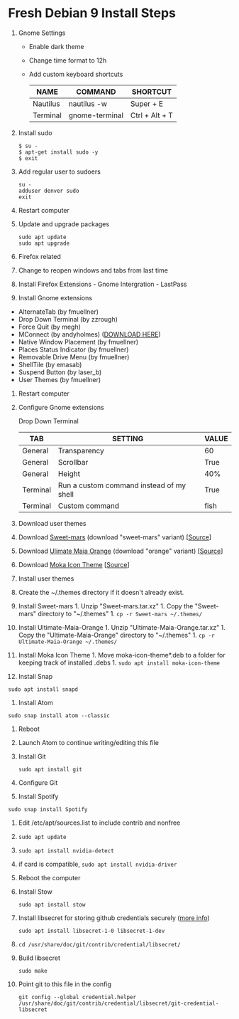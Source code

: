 # Fresh Debian 9 Install Steps
1. Gnome Settings
    - Enable dark theme
    - Change time format to 12h
    - Add custom keyboard shortcuts

        | NAME     | COMMAND        | SHORTCUT       |
        | ---      | ---            | ---            |
        | Nautilus | nautilus -w    | Super + E      |
        | Terminal | gnome-terminal | Ctrl + Alt + T |

1. Install sudo

    ```
    $ su -
    $ apt-get install sudo -y
    $ exit
    ```

1. Add regular user to sudoers

    ```
    su -
    adduser denver sudo
    exit
    ```

1. Restart computer

1. Update and upgrade packages

    ```
    sudo apt update
    sudo apt upgrade
    ```

1. Firefox related
  1. Change to reopen windows and tabs from last time
  1. Install Firefox Extensions
    - Gnome Intergration
    - LastPass
1. Install Gnome extensions
  - AlternateTab (by fmuellner)
  - Drop Down Terminal (by zzrough)
  - Force Quit (by megh)
  - MConnect (by andyholmes) ([DOWNLOAD HERE](https://github.com/andyholmes/gnome-shell-extension-mconnect))
  - Native Window Placement (by fmuellner)
  - Places Status Indicator (by fmuellner)
  - Removable Drive Menu (by fmuellner)
  - ShellTile (by emasab)
  - Suspend Button (by laser_b)
  - User Themes (by fmuellner)
1. Restart computer
1. Configure Gnome extensions

    Drop Down Terminal

    | TAB      | SETTING                                  | VALUE |
    | ---      | ---                                      | ---   |
    | General  | Transparency                             | 60    |
    | General  | Scrollbar                                | True  |
    | General  | Height                                   | 40%   |
    | Terminal | Run a custom command instead of my shell | True  |
    | Terminal | Custom command                           | fish  |

1. Download user themes
  1. Download [Sweet-mars](https://www.gnome-look.org/p/1253385/) (download "sweet-mars" variant) [[Source](https://github.com/EliverLara/Sweet)]
  1. Download [Ulimate Maia Orange](https://www.gnome-look.org/p/1253385/) (download "orange" variant) [[Source](https://github.com/bolimage/Ultimate-Maia)]
  1. Download [Moka Icon Theme](https://snwh.org/moka/download) [[Source](https://github.com/snwh/moka-icon-theme)]
1. Install user themes
  1. Create the ~/.themes directory if it doesn't already exist.
  1. Install Sweet-mars
    1. Unzip "Sweet-mars.tar.xz"
    1. Copy the "Sweet-mars" directory to "~/.themes"
    1. `cp -r Sweet-mars ~/.themes/`      
  1. Install Ultimate-Maia-Orange
    1. Unzip "Ultimate-Maia-Orange.tar.xz"
    1. Copy the "Ultimate-Maia-Orange" directory to "~/.themes"
    1. `cp -r Ultimate-Maia-Orange ~/.themes/`
  1. Install Moka Icon Theme
    1. Move moka-icon-theme*.deb to a folder for keeping track of installed .debs
    1. `sudo apt install moka-icon-theme`

1. Install Snap

  `sudo apt install snapd`

1. Install Atom

  `sudo snap install atom --classic`

1. Reboot
1. Launch Atom to continue writing/editing this file
1. Install Git

    `sudo apt install git`

1. Configure Git
1. Install Spotify

  `sudo snap install Spotify`

1. Edit /etc/apt/sources.list to include contrib and nonfree
1. `sudo apt update`
1. `sudo apt install nvidia-detect`
1. if card is compatible, `sudo apt install nvidia-driver`
1. Reboot the computer
1. Install Stow

    `sudo apt install stow`

1. Install libsecret for storing github credentials securely ([more info](https://askubuntu.com/questions/773455/what-is-the-correct-way-to-use-git-with-gnome-keyring-and-https-repos))

    `sudo apt install libsecret-1-0 libsecret-1-dev`

1. `cd /usr/share/doc/git/contrib/credential/libsecret/`
1. Build libsecret

    `sudo make`

1. Point git to this file in the config

    `git config --global credential.helper /usr/share/doc/git/contrib/credential/libsecret/git-credential-libsecret`
